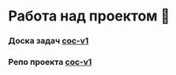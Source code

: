 # Работа над проектом 👋

### Доска задач [coc-v1](https://github.com/orgs/zyryanov-and-co/projects/1)
### Репо проекта [coc-v1](https://github.com/zyryanov-and-co/coc-v1)
<!--

**Here are some ideas to get you started:**

🙋‍♀️ A short introduction - what is your organization all about?
🌈 Contribution guidelines - how can the community get involved?
👩‍💻 Useful resources - where can the community find your docs? Is there anything else the community should know?
🍿 Fun facts - what does your team eat for breakfast?
🧙 Remember, you can do mighty things with the power of [Markdown](https://docs.github.com/github/writing-on-github/getting-started-with-writing-and-formatting-on-github/basic-writing-and-formatting-syntax)
-->
